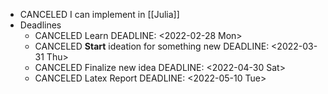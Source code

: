 - CANCELED I can implement in [[Julia]]
- Deadlines
	- CANCELED Learn
	  DEADLINE: <2022-02-28 Mon>
	- CANCELED **Start** ideation for something new
	  DEADLINE: <2022-03-31 Thu>
	- CANCELED Finalize new idea
	  DEADLINE: <2022-04-30 Sat>
	- CANCELED Latex Report
	  DEADLINE: <2022-05-10 Tue>